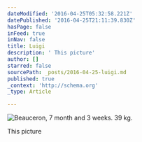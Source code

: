 ```yaml
---
dateModified: '2016-04-25T05:32:58.221Z'
datePublished: '2016-04-25T21:11:39.830Z'
hasPage: false
inFeed: true
inNav: false
title: Luigi
description: ' This picture'
author: []
starred: false
sourcePath: _posts/2016-04-25-luigi.md
published: true
_context: 'http://schema.org'
_type: Article

---
```

![Beauceron, 7 month and 3 weeks. 39 kg. ](https://s3-us-west-2.amazonaws.com/the-grid-img/p/80af2acba3a5c615d42640bfcef23182d5767278.jpg)

This picture